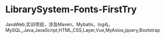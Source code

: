 # LibrarySystem-Fonts-FirstTry
JavaWeb,实训项目，涉及Maven，Mybatis，log4j，MySQL,,Java,JavaScript,HTML,CSS,Layer,Vue,MyAxios,jquery,Bootstrap
